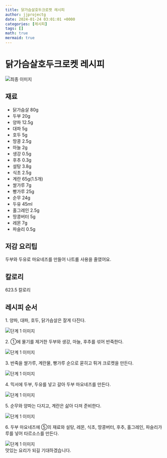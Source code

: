 ```yaml
---
title: 닭가슴살호두크로켓 레시피
author: jjprojectg
date: 2024-01-24 03:01:01 +0000
categories: [레시피]
tags: []
math: true
mermaid: true
---
```

<meta name="og:type" content="website"/>
<meta charset="UTF-8"/>
<div class="header">
  <h1>닭가슴살호두크로켓 레시피</h1>
</div>

<div class="container my-4">
  <div class="row">
    <div class="col-12 col-md-6">
      <div class="recipe-image">
        <img src="http://www.foodsafetykorea.go.kr/uploadimg/20200313/20200313023223_1584077543747.jpg" class="step-image" alt="최종 이미지"/>
      </div>
    </div>
    <div class="col-12 col-md-6">
      <div class="ingredients">
        <h2>재료</h2>
        <ul class="card">
          <li> 닭가슴살 80g </li>
          <li>  두부 20g </li>
          <li>  양파 12.5g </li>
          <li>  대파 5g </li>
          <li>  호두 5g </li>
          <li>  땅콩 2.5g </li>
          <li>  마늘 2g </li>
          <li>  생강 0.5g </li>
          <li>  후추 0.3g </li>
          <li>  설탕 3.8g </li>
          <li>  식초 2.5g </li>
          <li>  계란 65g(1.5개) </li>
          <li>  쌀가루 7g </li>
          <li>  빵가루 25g </li>
          <li>  순무 24g </li>
          <li>  두유 45ml </li>
          <li>  홀그레인 2.5g </li>
          <li>  땅콩버터 5g </li>
          <li>  레몬 7g </li>
          <li>  파슬리 0.5g </li>
</ul>
      </div>
    </div>
    <div class="col-12 col-md-6">
      <div class="ingredients">
        <h2>저감 요리팁</h2>
        <div class="card"> 
          <p>
            두부와 두유로 마요네즈를 만들어 나트륨 사용을 줄였어요.
          </p>
        </div>
      </div>
      <div class="ingredients">
        <h2>칼로리</h2>
        <div class="card"> 
          <p>
            623.5 칼로리
          </p>
        </div>
      </div>
    </div>
  </div>

  <h2 class="my-4">레시피 순서</h2>
  <div class="card recipe-card">
    <div class="card-body recipe-step">
      <p class="card-text step-description">1. 양파, 대파, 호두, 닭가슴살은 잘게 다진다.</p>
      <img src="http://www.foodsafetykorea.go.kr/uploadimg/20200313/20200313023251_1584077571164.JPG" alt="단계 1 이미지" class="step-image"/>
    </div>
  </div>
  <div class="card recipe-card">
    <div class="card-body recipe-step">
      <p class="card-text step-description">2. ①에 물기를 제거한 두부와 생강, 마늘, 후추를 섞어 반죽한다.</p>
      <img src="http://www.foodsafetykorea.go.kr/uploadimg/20200313/20200313023303_1584077583683.JPG" alt="단계 1 이미지" class="step-image"/>
    </div>
  </div>
  <div class="card recipe-card">
    <div class="card-body recipe-step">
      <p class="card-text step-description">3. 반죽을 쌀가루, 계란물, 빵가루 순으로 묻히고 튀겨 크로켓을 만든다.</p>
      <img src="http://www.foodsafetykorea.go.kr/uploadimg/20200313/20200313023318_1584077598621.JPG" alt="단계 1 이미지" class="step-image"/>
    </div>
  </div>
  <div class="card recipe-card">
    <div class="card-body recipe-step">
      <p class="card-text step-description">4. 믹서에 두부, 두유를 넣고 갈아 두부 마요네즈를 만든다.</p>
      <img src="http://www.foodsafetykorea.go.kr/uploadimg/20200313/20200313023410_1584077650685.JPG" alt="단계 1 이미지" class="step-image"/>
    </div>
  </div>
  <div class="card recipe-card">
    <div class="card-body recipe-step">
      <p class="card-text step-description">5. 순무와 양파는 다지고, 계란은 삶아 다져 준비한다.</p>
      <img src="http://www.foodsafetykorea.go.kr/uploadimg/20200313/20200313023444_1584077684540.JPG" alt="단계 1 이미지" class="step-image"/>
    </div>
  </div>
  <div class="card recipe-card">
    <div class="card-body recipe-step">
      <p class="card-text step-description">6. 두부 마요네즈에 ⑤의 재료와 설탕, 레몬, 식초, 땅콩버터, 후추, 홀그레인, 파슬리가루를 넣어 타르소스를 만든다.</p>
      <img src="http://www.foodsafetykorea.go.kr/uploadimg/20200313/20200313023508_1584077708825.JPG" alt="단계 1 이미지" class="step-image"/>
    </div>
  </div>

</div>
맛있는 요리가 되길 기대하겠습니다.
